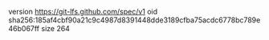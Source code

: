 version https://git-lfs.github.com/spec/v1
oid sha256:185af4cbf90a21c9c4987d8391448dde3189cfba75acdc6778bc789e46b067ff
size 264
